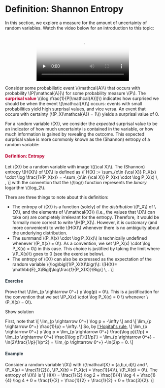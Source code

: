 # Definition: Shannon Entropy

<p>In this section, we explore a measure for the amount of uncertainty of random variables. Watch the video below for an introduction to this topic:</p>
<p style="text-align: center;"><video preload="none" class="instructure_inline_media_comment" data-media_comment_id="m-u7oeQeWyo97fFFYmUAQiWVVyUPq3KDg" data-media_comment_type="video" controls="controls" poster="https://canvas.uva.nl/media_objects/m-u7oeQeWyo97fFFYmUAQiWVVyUPq3KDg/thumbnail?height=448&amp;type=3&amp;width=550" src="https://canvas.uva.nl/courses/10933/media_download?entryId=m-u7oeQeWyo97fFFYmUAQiWVVyUPq3KDg&amp;media_type=video&amp;redirect=1" data-alt=""></video></p>
<p>Consider some probabilistic event \(\mathcal{A}\) that occurs with probability \(P[\mathcal{A}]\) for some probability measure \(P\). The <span style="color: #bc0031;"><strong>surprisal value</strong></span> \(\log \frac{1}{P[\mathcal{A}]}\) indicates how surprised we should be when the event \(\mathcal{A}\) occurs: events with small probabilities yield high surprisal values, and vice versa. An event that occurs with certainty (\(P_X(\mathcal{A}) = 1\)) yields a surprisal value of 0.<span style="color: #ff00ff;"></span></p>
<p>For a random variable \(X\), we consider the <i>expected</i> surprisal value to be an indicator of how much uncertainty is contained in the variable, or how much information is gained by revealing the outcome. This expected surprisal value is more commonly known as the <a title="Shannon once said: My greatest concern was what to call it. I thought of calling it 'information', but the word was overly used, so I decided to call it 'uncertainty'. When I discussed it with John von Neumann, he had a better idea. Von Neumann told me: ''You should call it 'entropy', for two reasons. In the first place, your uncertainty function has been used in statistical mechanics under that name, so it already has a name. In the second place, and more important, nobody knows what entropy really is, so in a debate you will always have the advantage.''" data-tooltip='{"tooltipClass":"popover popover-padded", "position":"right"}'>(Shannon) entropy</a> of a random variable:</p>
<div id="defEntropy" class="content-box pad-box-mini border border-trbl border-round">
<h4 style="color: #bc0031;"><strong>Definition: Entropy</strong></h4>
Let \(X\) be a random variable with image \({\cal X}\). The (Shannon) entropy \(H(X)\) of \(X\) is defined as \[ H(X) := \sum_{x\in {\cal X}} P_X(x) \cdot \log \frac{1}{P_X(x)} = -\sum_{x\in {\cal X}} P_X(x) \cdot \log P_X(x) \, , \] with the convention that the \(\log\) function represents the <i>binary</i> logarithm \(\log_2\).</div>
<p>There are three things to note about this definition:</p>
<ul>
<li>The entropy of \(X\) is a function (solely) of the <i>distribution</i> \(P_X\) of \(X\), and the elements of \(\mathcal{X}\) (i.e., the values that \(X\) can take on) are completely irrelevant for the entropy. Therefore, it would be formally more correct to write \(H(P_X)\). However, it is customary (and more convenient) to write \(H(X)\) whenever there is no ambiguity about the underlying distribution.</li>
<li>The summand \(P_X(x) \cdot \log P_X(x)\) is technically undefined whenever \(P_X(x) = 0\). As a convention, we set \(P_X(x) \cdot \log P_X(x) = 0\) in this case. This choice is justified by taking the limit where \(P_X(x)\) goes to 0 (see the exercise below).</li>
<li>The entropy of \(X\) can also be expressed as the expectation of the random variable \(\log\bigl(1/P_X(X)\bigr)\): \[H(X)= \mathbb{E}_X\Bigl[\log\frac{1}{P_X(X)}\Bigr] \, . \]</li>
</ul>
<div class="content-box pad-box-mini border border-trbl border-round">
<h4 style="color: #2d3b45;"><strong>Exercise</strong></h4>
<p>Prove that \(\lim_{p \rightarrow 0^+} p \log(p) = 0\). This is a justification for the convention that we set \(P_X(x) \cdot \log P_X(x) = 0 \) whenever \(P_X(x) = 0\).</p>
<p><span class="element_toggler" role="button" aria-controls="group3" aria-label="Toggler" aria-expanded="false"><span class="Button">Show solution</span></span></p>
<div id="group3" style="">
<div class="content-box">First, note that \[ \lim_{p \rightarrow 0^+} \log p = -\infty \] and \[ \lim_{p \rightarrow 0^+} \frac{1}{p} = \infty. \] So, by <a href="http://mathworld.wolfram.com/LHospitalsRule.html">l'Hopital's rule</a>, \[ \lim_{p \rightarrow 0^+} p \log p = \lim_{p \rightarrow 0^+} \frac{\log p}{1/p} = \lim_{p \rightarrow 0^+} \frac{[\log p]'}{[1/p]'} = \lim_{p \rightarrow 0^+} -\ln(2)\frac{1/p}{1/p^2} = \lim_{p \rightarrow 0^+} -\ln(2)p = 0. \]</div>
</div>
</div>
<div class="content-box pad-box-mini border border-trbl border-round">
<h4 style="color: #2d3b45;"><strong>Example</strong></h4>
Consider a random variable \(X\) with \(\mathcal{X} = {a,b,c,d}\) and \(P_X(a) = \frac{1}{2}\), \(P_X(b) = P_X(c) = \frac{1}{4}\), \(P_X(d) = 0\). The entropy of \(X\) is \[ H(X) = \frac{1}{2} \log 2 + \frac{1}{4} \log 4 + \frac{1}{4} \log 4 + 0 = \frac{1}{2} + \frac{1}{2} + \frac{1}{2} + 0 = \frac{3}{2}. \]</div>